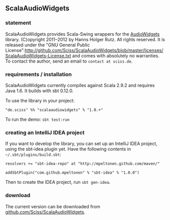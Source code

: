 ## ScalaAudioWidgets

### statement

ScalaAudioWidgets provides Scala-Swing wrappers for the [AudioWidgets](http://github.com/Sciss/AudioWidgets) library. (C)opyright 2011&ndash;2012 by Hanns Holger Rutz. All rights reserved. It is released under the "GNU General Public License":http://github.com/Sciss/ScalaAudioWidgets/blob/master/licenses/ScalaAudioWidgets-License.txt and comes with absolutely no warranties. To contact the author, send an email to `contact at sciss.de`.

### requirements / installation

ScalaAudioWidgets currently compiles against Scala 2.9.2 and requires Java 1.6. It builds with sbt 0.12.0.

To use the library in your project:

    "de.sciss" %% "scalaaudiowidgets" % "1.0.+"

To run the demo: `sbt test:run`

### creating an IntelliJ IDEA project

If you want to develop the library, you can set up an IntelliJ IDEA project, using the sbt-idea plugin yet. Have the following contents in `~/.sbt/plugins/build.sbt`:

    resolvers += "sbt-idea-repo" at "http://mpeltonen.github.com/maven/"

    addSbtPlugin("com.github.mpeltonen" % "sbt-idea" % "1.0.0")

Then to create the IDEA project, run `sbt gen-idea`.

### download

The current version can be downloaded from [github.com/Sciss/ScalaAudioWidgets](http://github.com/Sciss/ScalaAudioWidgets).
